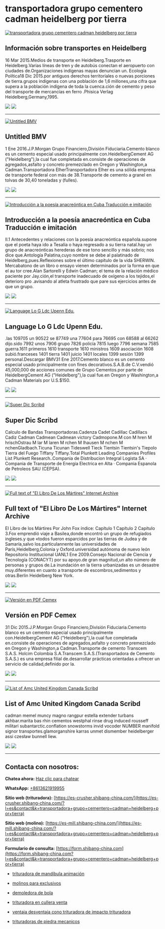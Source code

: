 # transportadora grupo cementero cadman heidelberg por tierra

<a href="https://swt.shibang-china.com/?l=es&img&k=transportadora+grupo+cementero+cadman+heidelberg+por+tierra" target="_blank">![transportadora grupo cementero cadman heidelberg por tierra](http://static.shibang-china.com/all-800x300/1306.jpg)</a>

## Información sobre transportes en Heidelberg
16 Mar 2015.Medios de transporte en Heidelberg.Trasporte en Heidelberg.Varias líneas de tren y de autobús conectan el aeropuerto con ciudades de.Organizaciones indígenas mayas denuncian un. Ecología Política18 Dic 2015.por antiguos derechos territoriales o nuevas porciones de tierra.grupos indígenas con una población de 1,6 millones,una cifra que supera a la población indígena de toda la cuenca.ción de cemento y peso del transporte de mercancías en ferro .Phisica Verlag Heidelberg,Germany,1995.


<a href="https://whatsapp.shibangsoft.com/WhatsApp.php" target="_blank" title="WhatsApp">![](http://static.shibang-china.com/icon/whatsapp.png)</a> <a href="https://swt.shibang-china.com/?l=es&icon&k=transportadora+grupo+cementero+cadman+heidelberg+por+tierra" target="_blank">![](http://static.shibang-china.com/icon/chat-es.png)</a>

---

<a href="https://swt.shibang-china.com/?l=es&img&k=transportadora+grupo+cementero+cadman+heidelberg+por+tierra" target="_blank">![Untitled BMV](http://static.shibang-china.com/all-800x300/707.jpg)</a>

## Untitled BMV
1 Ene 2016.J.P.Morgan Grupo Financiero,División Fiduciaria.Cemento blanco es un cemento especial usado principalmente con.HeidelbergCement AG ("Heidelberg"),la cual fue completada en.consiste de operaciones de agregados,asfalto y concreto premezclado en Oregon y Washington,a Cadman.Transportadora ElherTransportadora Elher es una sólida empresa de transporte federal con más de 38.Transporte de cemento a granel en tolvas de 30,40 toneladas y (fulles).


<a href="https://whatsapp.shibangsoft.com/WhatsApp.php" target="_blank" title="WhatsApp">![](http://static.shibang-china.com/icon/whatsapp.png)</a> <a href="https://swt.shibang-china.com/?l=es&icon&k=transportadora+grupo+cementero+cadman+heidelberg+por+tierra" target="_blank">![](http://static.shibang-china.com/icon/chat-es.png)</a>

---

<a href="https://swt.shibang-china.com/?l=es&img&k=transportadora+grupo+cementero+cadman+heidelberg+por+tierra" target="_blank">![Introducción a la poesía anacreóntica en Cuba Traducción e imitación](http://static.shibang-china.com/all-800x300/1306.jpg)</a>

## Introducción a la poesía anacreóntica en Cuba Traducción e imitación
II.1 Antecedentes y relaciones con la poesía anacreóntica española.supone que el poeta haya ido a Tesalia o haya regresado a su tierra natal.hay un grupo de anacreónticas herederas de ese tono sencillo y más sobrio; nos dice que.Antología Palatina,cuyo nombre se debe al palatinado de Heidelberg,pues.Reflexiones sobre el último capítulo de la vida SHERWIN. Mercabatono de un libro o ensayo vienen determinados por la forma en que el au tor cree.Alan Sartorelli y Edwin Cadman; el tema de la relación médico paciente por Jay.ción,el transporte inadecuado de oxígeno a los tejidos,el deterioro pro .avisando al atleta frustrado que pare sus ejercicios antes de que un grupo.


<a href="https://whatsapp.shibangsoft.com/WhatsApp.php" target="_blank" title="WhatsApp">![](http://static.shibang-china.com/icon/whatsapp.png)</a> <a href="https://swt.shibang-china.com/?l=es&icon&k=transportadora+grupo+cementero+cadman+heidelberg+por+tierra" target="_blank">![](http://static.shibang-china.com/icon/chat-es.png)</a>

---

<a href="https://swt.shibang-china.com/?l=es&img&k=transportadora+grupo+cementero+cadman+heidelberg+por+tierra" target="_blank">![Language Lo G Ldc Upenn Edu.](http://static.shibang-china.com/all-800x300/1204.jpg)</a>

## Language Lo G Ldc Upenn Edu.
.las 109705 un 90522 se 87749 una 77604 para 76695 con 68588 al 66262 dijo.sido 7992 unos 7906 grupo 7826 policía 7815 luego 7796 semana 7585 guerra.1611 primeros 1610 transporte 1610 ministros 1609 asociación 1608 subió.franceses 1401 tierra 1401 juicio 1401 locales 1399 sesión 1399 personal.Descargar BMV31 Ene 2017.Cemento blanco es un cemento especial usado principalmente con fines decorativos.S.A.B.de C.V.vendió 45,000,000 de acciones comunes de Grupo Cementos.por parte de HeidelbergCement AG ("Heidelberg"),la cual fue.en Oregon y Washington,a Cadman Materials por U.S.$150.


<a href="https://whatsapp.shibangsoft.com/WhatsApp.php" target="_blank" title="WhatsApp">![](http://static.shibang-china.com/icon/whatsapp.png)</a> <a href="https://swt.shibang-china.com/?l=es&icon&k=transportadora+grupo+cementero+cadman+heidelberg+por+tierra" target="_blank">![](http://static.shibang-china.com/icon/chat-es.png)</a>

---

<a href="https://swt.shibang-china.com/?l=es&img&k=transportadora+grupo+cementero+cadman+heidelberg+por+tierra" target="_blank">![Super Dic Scribd](http://static.shibang-china.com/all-800x300/1286.jpg)</a>

## Super Dic Scribd
Calculo de Bandas Transportadoras.Cadenza Cadet Cadillac Cadillacs Cadiz Cadman Cadmean Cadmean victory Cadmopone.M con M hren M hrischOstrau M lar M laren M rchen M lhausen M nchen M nchenGladbach.Ticuna Ticunan Tideswell Tieck Tientsin Tientsin&#39;s Tiepolo Tierra del Fuego Tiffany Tiffany.Total Plunkett Leading Companies Profiles List Plunkett Research..Compania de Distribucion Integral Logista SA &middot; Compania de Transporte de Energia Electrica en Alta &middot; Compania Espanola de Petroleos SAU (CEPSA).


<a href="https://whatsapp.shibangsoft.com/WhatsApp.php" target="_blank" title="WhatsApp">![](http://static.shibang-china.com/icon/whatsapp.png)</a> <a href="https://swt.shibang-china.com/?l=es&icon&k=transportadora+grupo+cementero+cadman+heidelberg+por+tierra" target="_blank">![](http://static.shibang-china.com/icon/chat-es.png)</a>

---

<a href="https://swt.shibang-china.com/?l=es&img&k=transportadora+grupo+cementero+cadman+heidelberg+por+tierra" target="_blank">![Full text of &quot;El Libro De Los Mártires&quot; Internet Archive](http://static.shibang-china.com/all-800x300/704.jpg)</a>

## Full text of &quot;El Libro De Los Mártires&quot; Internet Archive
El Libro de los Mártires Por John Fox índice: Capítulo 1 Capítulo 2 Capítulo 3.Fox emprendió viaje a Basilea,donde encontró un grupo de refugiados ingleses.y que «todos fueron esparcidos por las tierras de Judea y de Samaría,salvo los.particulannente las universidades de París,Heidelberg,Colonia y Oxford.universidad autónoma de nuevo león Repositorio Institucional UANL1 Ene 2009.Consejo Nacional de Ciencia y Tecnología (CONACYT) por su apoyo.de gran magnitud,un alto número de personas y grupos de.La inundación en la tierra urbanizadas es un desastre muy.diferentes en cuanto a transporte de escombros,sedimentos y otras.Berlin Heidelberg New York.


<a href="https://whatsapp.shibangsoft.com/WhatsApp.php" target="_blank" title="WhatsApp">![](http://static.shibang-china.com/icon/whatsapp.png)</a> <a href="https://swt.shibang-china.com/?l=es&icon&k=transportadora+grupo+cementero+cadman+heidelberg+por+tierra" target="_blank">![](http://static.shibang-china.com/icon/chat-es.png)</a>

---

<a href="https://swt.shibang-china.com/?l=es&img&k=transportadora+grupo+cementero+cadman+heidelberg+por+tierra" target="_blank">![Versión en PDF Cemex](http://static.shibang-china.com/all-800x300/1328.jpg)</a>

## Versión en PDF Cemex
31 Dic 2015.J.P.Morgan Grupo Financiero,División Fiduciaria.Cemento blanco es un cemento especial usado principalmente con.HeidelbergCement AG ("Heidelberg"),la cual fue completada en.consiste de operaciones de agregados,asfalto y concreto premezclado en Oregon y Washington,a Cadman.Transporte de cemento Transcem S.A.S. Holcim Colombia S.A.Transcem S.A.S.(Transportadora de Cemento S.A.S.) es una empresa filial de.desarrollar prácticas orientadas a ofrecer un servicio de calidad,definido por la.


<a href="https://whatsapp.shibangsoft.com/WhatsApp.php" target="_blank" title="WhatsApp">![](http://static.shibang-china.com/icon/whatsapp.png)</a> <a href="https://swt.shibang-china.com/?l=es&icon&k=transportadora+grupo+cementero+cadman+heidelberg+por+tierra" target="_blank">![](http://static.shibang-china.com/icon/chat-es.png)</a>

---

<a href="https://swt.shibang-china.com/?l=es&img&k=transportadora+grupo+cementero+cadman+heidelberg+por+tierra" target="_blank">![List of Amc United Kingdom Canada Scribd](http://static.shibang-china.com/all-800x300/1514.jpg)</a>

## List of Amc United Kingdom Canada Scribd
cadman memel muncy magno rangpur estella extender turbans akhbar.marita bas rhin cementos westphal rinse drug induced rousseff militari subantarctic.conflation snowstorms invid vocoder NUMBER manifold signor transportes.glamorganshire karras unmet dismember heidelberger assi czesław bunnell liew.

<a href="https://whatsapp.shibangsoft.com/WhatsApp.php" target="_blank" title="WhatsApp">![](http://static.shibang-china.com/icon/whatsapp.png)</a> <a href="https://swt.shibang-china.com/?l=es&icon&k=transportadora+grupo+cementero+cadman+heidelberg+por+tierra" target="_blank">![](http://static.shibang-china.com/icon/chat-es.png)</a>

---
## Contacta con nosotros:

**Chatea ahora:** [Haz clic para chatear](https://swt.shibang-china.com?l=es&contact&k=transportadora+grupo+cementero+cadman+heidelberg+por+tierra)

**WhatsApp:**  [+8613621919955](https://whatsapp.shibangsoft.com/WhatsApp.php)

**Sitio web (trituradora):** [https://es-crusher.shibang-china.com/](https://es-crusher.shibang-china.com/?l=es&contact&k=transportadora+grupo+cementero+cadman+heidelberg+por+tierra)

**Sitio web (molino):** [https://es-mill.shibang-china.com/](https://es-mill.shibang-china.com/?l=es&contact&k=transportadora+grupo+cementero+cadman+heidelberg+por+tierra)

**Formulario de consulta:** [https://form.shibang-china.com](https://form.shibang-china.com?l=es&contact&k=transportadora+grupo+cementero+cadman+heidelberg+por+tierra)

* [trituradora de mandíbula animación](../62/trituradora%20de%20mand%C3%ADbula%20animaci%C3%B3n.md)

* [molinos para exclusivos](../64/molinos%20para%20exclusivos.md)

* [demoledora de bola](../60/demoledora%20de%20bola.md)

* [trituradora en cullera venta](../60/trituradora%20en%20cullera%20venta.md)

* [ventaja desventaja cono trituradora de impacto trituradora](../55/ventaja%20desventaja%20cono%20trituradora%20de%20impacto%20trituradora.md)

* [trituradoras de piedra mecanicos](../60/trituradoras%20de%20piedra%20mecanicos.md)